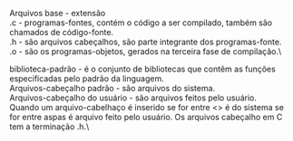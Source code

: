 Arquivos base - extensão\
.c - programas-fontes, contém o código a ser compilado, também são chamados de código-fonte.\
.h - são arquivos cabeçalhos, são parte integrante dos programas-fonte.\
.o - são os programas-objetos, gerados na terceira fase de compilação.\

biblioteca-padrão - é o conjunto de bibliotecas que contêm as funções especificadas pelo padrão da linguagem.\
Arquivos-cabeçalho padrão - são arquivos do sistema.\
Arquivos-cabeçalho do usuário - são arquivos feitos pelo usuário.\
Quando um arquivo-cabelhaço é inserido se for  entre <> é do sistema se for entre aspas é arquivo feito pelo usuário. Os arquivos cabeçalho em C tem a terminação .h.\
